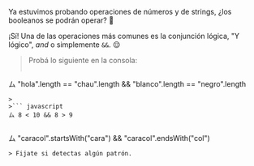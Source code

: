 Ya estuvimos probando operaciones de números y de strings, ¿los booleanos se podrán operar? :thought_balloon:

¡Sí! Una de las operaciones más comunes es la conjunción lógica, "Y lógico", _and_ o simplemente `&&`. :relieved: 

> Probá lo siguiente en la consola:
>
>``` javascript
ム "hola".length == "chau".length && "blanco".length == "negro".length
```
>
>``` javascript
ム 8 < 10 && 8 > 9
```
>
>``` javascript
ム "caracol".startsWith("cara") && "caracol".endsWith("col")
```
> Fijate si detectas algún patrón.